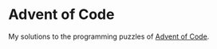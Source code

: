# Advent of Code

My solutions to the programming puzzles of [Advent of Code](https://adventofcode.com).